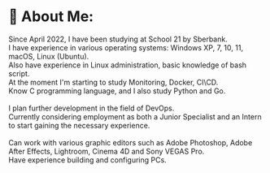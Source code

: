 # 💫 About Me:
Since April 2022, I have been studying at School 21 by Sberbank. <br>I have experience in various operating systems: Windows XP, 7, 10, 11, macOS, Linux (Ubuntu). <br>Also have experience in Linux administration, basic knowledge of bash script. <br>At the moment I'm starting to study Monitoring, Docker, CI\CD.<br>Know C programming language, and I also study Python and Go.<br><br>I plan further development in the field of DevOps.<br>Currently considering employment as both a Junior Specialist and an Intern to start gaining the necessary experience.<br><br>Can work with various graphic editors such as Adobe Photoshop, Adobe After Effects, Lightroom, Cinema 4D and Sony VEGAS Pro.<br>Have experience building and configuring PCs.
